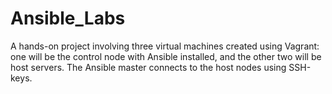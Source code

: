 # Ansible_Labs
A hands-on project involving three virtual machines created using Vagrant: one will be the control node with Ansible installed, and the other two will be host servers. The Ansible master connects to the host nodes using SSH-keys.
